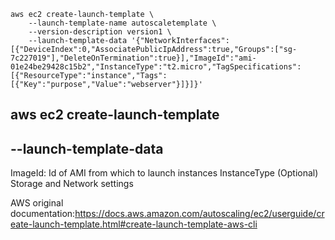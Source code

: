 ```
aws ec2 create-launch-template \
    --launch-template-name autoscaletemplate \
    --version-description version1 \
    --launch-template-data '{"NetworkInterfaces":[{"DeviceIndex":0,"AssociatePublicIpAddress":true,"Groups":["sg-7c227019"],"DeleteOnTermination":true}],"ImageId":"ami-01e24be29428c15b2","InstanceType":"t2.micro","TagSpecifications": [{"ResourceType":"instance","Tags":[{"Key":"purpose","Value":"webserver"}]}]}'
```

## aws ec2 create-launch-template

## --launch-template-data

ImageId: Id of AMI from which to launch instances
InstanceType 
(Optional) Storage and Network settings


AWS original documentation:https://docs.aws.amazon.com/autoscaling/ec2/userguide/create-launch-template.html#create-launch-template-aws-cli
